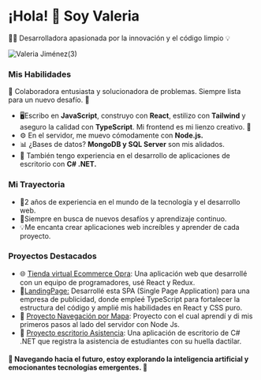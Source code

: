 <h1>¡Hola! 👋 Soy Valeria</h1>
<p>👩‍💻 Desarrolladora apasionada por la innovación y el código limpio 💡</p>

![Valeria Jiménez(3)](https://github.com/valedeveloper/valedeveloper/assets/107570711/33d431a2-eb68-4fcb-a778-a16d34a0a002)

<h3>Mis Habilidades</h3>
<p>🤝 Colaboradora entusiasta y solucionadora de problemas. Siempre lista para un nuevo desafío. 💪</p>
<ul>
  <li>🖥️Escribo en <strong>JavaScript</strong>, construyo con <strong>React</strong>,     
   estilizo con <strong>Tailwind</strong> y aseguro la calidad con 
    <strong>TypeScript</strong>. Mi frontend es mi lienzo creativo. 🎨</li>
  <li>⚙️ En el servidor, me muevo cómodamente con <strong>Node.js.</strong></li>
  <li>📊 ¿Bases de datos? <strong>MongoDB y SQL Server</strong> son mis alidados.</li>
  <li>💼 También tengo experiencia en el desarrollo de aplicaciones de escritorio con 
   <strong>C# .NET.</strong></li>
</ul>
<h3>Mi Trayectoria</h3>
<ul>
  <li>🌟2 años de experiencia en el mundo de la tecnología y el desarrollo web.</li>
  <li>🎯Siempre en busca de nuevos desafíos y aprendizaje continuo.</li>
  <li>💡Me encanta crear aplicaciones web increíbles y aprender de cada proyecto.</li>
</ul>

<h3>Proyectos Destacados</h3>
<ul>
  <li>🌐 <a href="https://github.com/MitchellArevalo/Good4U.git">Tienda virtual Ecommerce Opra</a>: Una aplicación web que desarrollé con un equipo de programadores, usé React y Redux.</li>
<li>🚀<a href="https://albertjota.vercel.app/">LandingPage:</a> Desarrollé esta SPA (Single Page Application) para una empresa de publicidad, donde empleé TypeScript para fortalecer la estructura del código y amplié mis habilidades en React y CSS puro.</li>
<li>📍 <a href="https://github.com/valedeveloper/MapMern.git">Proyecto Navegación por Mapa</a>: Proyecto con el cual aprendí y di mis primeros pasos al lado del servidor con Node Js.</li>
<li>💾 <a href="https://github.com/valedeveloper/HuellaDigital.git">Proyecto escritorio Asistencia</a>: Una aplicación de escritorio de C# .NET que registra la asistencia de estudiantes con su huella dactilar.</li>
</ul>
<h4>🤖 Navegando hacia el futuro, estoy explorando la inteligencia artificial y emocionantes tecnologías emergentes. 🌌</h4>
